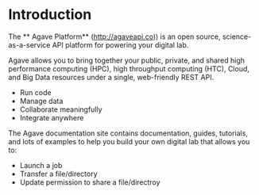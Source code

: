# Introduction

The ** Agave Platform** (http://agaveapi.co)) is an open source, science-as-a-service API platform for powering your digital lab.

Agave allows you to bring together your public, private, and shared high performance computing (HPC), high throughput computing (HTC), Cloud, and Big Data resources under a single, web-friendly REST API.

* Run code
* Manage data
* Collaborate meaningfully
* Integrate anywhere

The Agave documentation site contains documentation, guides, tutorials, and lots of examples to help you build your own digital lab that allows you to:

* Launch a job
* Transfer a file/directory
* Update permission to share a file/directroy
